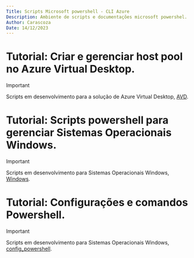 ```yaml
---
Title: Scripts Microsoft powershell - CLI Azure
Description: Ambiente de scripts e documentações microsoft powershel.
Author: Carascoza
Date: 14/12/2023
---
```

# Tutorial: Criar e gerenciar host pool no Azure Virtual Desktop.
>[!IMPORTANT]
>Scripts em desenvolvimento para a solução de Azure Virtual Desktop, [AVD](./AVD/readme.md).

# Tutorial: Scripts powershell para gerenciar Sistemas Operacionais Windows.
>[!IMPORTANT]
>Scripts em desenvolvimento para Sistemas Operacionais Windows, [Windows](./Windows/readme.md).

# Tutorial: Configurações e comandos Powershell.
>[!IMPORTANT]
>Scripts em desenvolvimento para Sistemas Operacionais Windows, [config_powershell](./config_powershell.md).
